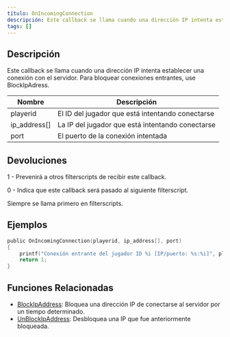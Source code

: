 ```yaml
---
título: OnIncomingConnection
descripción: Este callback se llama cuando una dirección IP intenta establecer una conexión con el servidor. 
tags: []
---
```


<VersionWarn name='callback' version='SA-MP 0.3z R2-2' />

## Descripción

Este callback se llama cuando una dirección IP intenta establecer una conexión con el servidor. Para bloquear conexiones entrantes, use BlockIpAdress.

| Nombre       | Descripción                                        |
| ------------ | -------------------------------------------------- |
| playerid     | El ID del jugador que está intentando conectarse   |
| ip_address[] | La IP del jugador que está intentando conectarse   |
| port         | El puerto de la conexión intentada                 |

## Devoluciones

1 - Prevenirá a otros filterscripts de recibir este callback.

0 - Indica que este callback será pasado al siguiente filterscript.

Siempre se llama primero en filterscripts.

## Ejemplos

```c
public OnIncomingConnection(playerid, ip_address[], port)
{
    printf("Conexión entrante del jugador ID %i [IP/puerto: %s:%i]", playerid, ip_address, port);
    return 1;
}
```

## Funciones Relacionadas

- [BlockIpAddress](../functions/BlockIpAddress): Bloquea una dirección IP de conectarse al servidor por un tiempo determinado.
- [UnBlockIpAddress](../functions/UnBlockIpAddress): Desbloquea una IP que fue anteriormente bloqueada.
